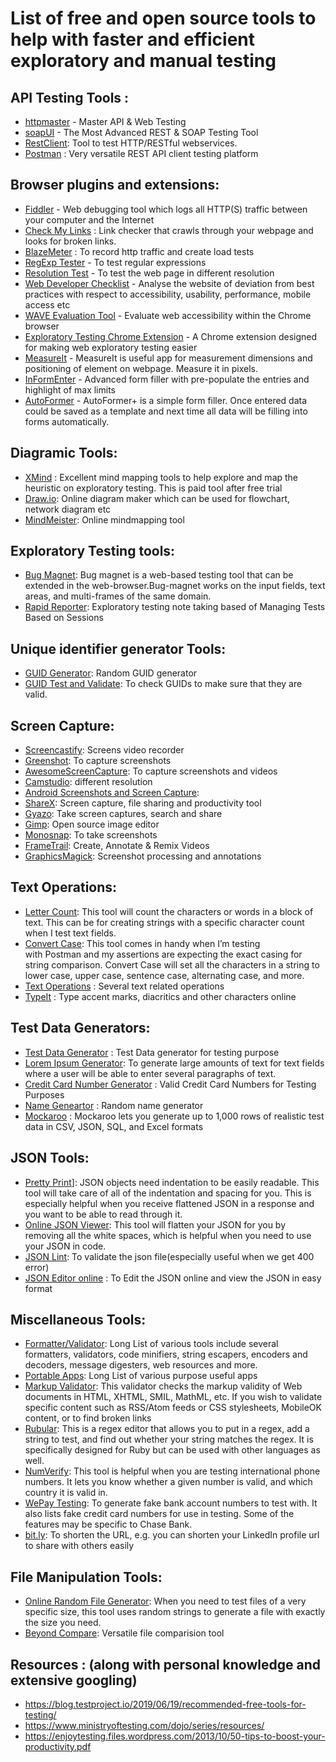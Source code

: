 # List of free and open source tools to help with faster and efficient exploratory and manual testing

## API Testing Tools :
* [httpmaster](https://www.httpmaster.net/) - Master API & Web Testing
* [soapUI](https://www.soapui.org/) - The Most Advanced REST & SOAP Testing Tool
* [RestClient](https://github.com/wiztools/rest-client):  Tool to test HTTP/RESTful webservices.
* [Postman](https://www.getpostman.com/) : Very versatile REST API client testing platform

## Browser plugins and extensions:
* [Fiddler](https://www.telerik.com/fiddler) - Web debugging tool which logs all HTTP(S) traffic between your computer and the Internet
* [Check My Links](https://chrome.google.com/webstore/detail/check-my-links/ojkcdipcgfaekbeaelaapakgnjflfglf?hl=en-GB) : Link checker that crawls through your webpage and looks for broken links.
* [BlazeMeter](https://www.blazemeter.com/) : To record http traffic and create load tests
* [RegExp Tester](https://github.com/jarrodek/RegexpTester) - To test regular expressions
* [Resolution Test](https://chrome.google.com/webstore/detail/resolution-test/idhfcdbheobinplaamokffboaccidbal) - To test the web page in different resolution
* [Web Developer Checklist](https://chrome.google.com/webstore/detail/web-developer-checklist/iahamcpedabephpcgkeikbclmaljebjp) - Analyse 
the website of deviation from best practices with respect to accessibility, usability, performance, mobile access etc
* [WAVE Evaluation Tool](https://chrome.google.com/webstore/detail/wave-evaluation-tool/jbbplnpkjmmeebjpijfedlgcdilocofh) - Evaluate web accessibility within the Chrome browser
* [Exploratory Testing Chrome Extension](https://chrome.google.com/webstore/detail/exploratory-testing-chrom/khigmghadjljgjpamimgjjmpmlbgmekj) - A Chrome extension designed for making web exploratory testing easier
* [MeasureIt](https://chrome.google.com/webstore/detail/measureit/keoagpbljgpdoldcmfpgicnpijmfompi?hl=en) - MeasureIt is useful app for measurement dimensions and positioning of element on webpage. Measure it in pixels.
* [InFormEnter](https://chrome.google.com/webstore/detail/informenter%20/becedogggoaicbphcoimgpmhodofcfck?hl=en) - Advanced form filler with pre-populate the entries and highlight of max limits
* [AutoFormer](https://chrome.google.com/webstore/detail/autoformer%20/cjefgijpbofijpnfpncbjajignkcbbod?hl=en) - AutoFormer+ is a simple form filler. Once entered data could be saved as a template and next time all data will be filling into forms automatically.

## Diagramic Tools:
* [XMind](https://www.xmind.net/) : Excellent mind mapping tools to help explore and map the heuristic on exploratory testing. This is paid tool after free trial
* [Draw.io](https://www.draw.io/): Online diagram maker which can be used for flowchart, network diagram etc
* [MindMeister](https://www.mindmeister.com): Online mindmapping tool

## Exploratory Testing tools:
* [Bug Magnet](https://bugmagnet.org/): Bug magnet is a web-based testing tool that can be extended in the web-browser.Bug-magnet works on the input fields, text areas, and multi-frames of the same domain. 
* [Rapid Reporter](http://testing.gershon.info/reporter/): Exploratory testing note taking based of Managing Tests Based on Sessions

## Unique identifier generator Tools: 
* [GUID Generator](https://www.guidgenerator.com/): Random GUID generator
* [GUID Test and Validate](http://guid.us/Test/GUID): To check GUIDs to make sure that they are valid. 

## Screen Capture:
* [Screencastify](https://chrome.google.com/webstore/detail/screencastify-screen-vide/mmeijimgabbpbgpdklnllpncmdofkcpn?hl=en): Screens video recorder
* [Greenshot](https://getgreenshot.org/): To capture screenshots
* [AwesomeScreenCapture](http://www.awesomescreenshot.com/): To capture screenshots and videos
* [Camstudio](https://camstudio.org/): different resolution
* [Android Screenshots and Screen Capture](https://sourceforge.net/projects/ashot/): 
* [ShareX](https://getsharex.com/): Screen capture, file sharing and productivity tool
* [Gyazo](https://gyazo.com/en): Take screen captures, search and share
* [Gimp](https://www.gimp.org/): Open source image editor
* [Monosnap](https://monosnap.com/welcome): To take screenshots
* [FrameTrail](https://frametrail.org/): Create, Annotate & Remix Videos
* [GraphicsMagick](http://www.graphicsmagick.org/index.html): Screenshot processing and annotations

## Text Operations: 
* [Letter Count](https://www.lettercount.com/): This tool will count the characters or words in a block of text. This can be for creating strings with a specific character count when I test text fields.
* [Convert Case](https://convertcase.net/): This tool comes in handy when I’m testing with Postman and my assertions are expecting the exact casing for string comparison. Convert Case will set all the characters in a string to lower case, upper case, sentence case, alternating case, and more.
* [Text Operations](https://pinetools.com/c-text-lists/) : Several text related operations
* [TypeIt](https://www.typeit.org/) : Type accent marks, diacritics and other characters online

## Test Data Generators: 
* [Test Data Generator](http://www.generatedata.com/#generator) : Test Data generator for testing purpose
* [Lorem Ipsum Generator](http://www.loremipsum.de/index_e.html): To generate large amounts of text for text fields where a user will be able to enter several paragraphs of text.
* [Credit Card Number Generator](http://www.getcreditcardnumbers.com/) : Valid Credit Card Numbers for Testing Purposes 
* [Name Geneartor](https://www.fakenamegenerator.com/) : Random name generator
* [Mockaroo](https://www.mockaroo.com/) : Mockaroo lets you generate up to 1,000 rows of realistic test data in CSV, JSON, SQL, and Excel formats

## JSON Tools: 
* [Pretty Print](http://jsonprettyprint.com/)]: JSON objects need indentation to be easily readable. This tool will take care of all of the indentation and spacing for you. This is especially helpful when you receive flattened JSON in a response and you want to be able to read through it.
* [Online JSON Viewer](http://jsonviewer.stack.hu/): This tool will flatten your JSON for you by removing all the white spaces, which is helpful when you need to use your JSON in code.
* [JSON Lint](https://jsonlint.com/): To validate the json file(especially useful when we get 400 error)
* [JSON Editor online](https://jsoneditoronline.org/) : To Edit the JSON online and view the JSON in easy format

## Miscellaneous Tools:
* [Formatter/Validator](https://www.freeformatter.com/): Long List of various tools include several formatters, validators, code minifiers, string escapers, encoders and decoders, message digesters, web resources and more.
* [Portable Apps](https://portableapps.com/apps): Long List of various purpose useful apps
* [Markup Validator](https://validator.w3.org/): This validator checks the markup validity of Web documents in HTML, XHTML, SMIL, MathML, etc. If you wish to validate specific content such as RSS/Atom feeds or CSS stylesheets, MobileOK content, or to find broken links
* [Rubular](https://rubular.com/r/bsCRGzMcYE): This is a regex editor that allows you to put in a regex, add a string to test, and find out whether your string matches the regex. It is specifically designed for Ruby but can be used with other languages as well.
* [NumVerify](https://numverify.com/): This tool is helpful when you are testing international phone numbers. It lets you know whether a given number is valid, and which country it is valid in.
* [WePay Testing](https://developer.wepay.com/docs/articles/testing): To generate fake bank account numbers to test with. It also lists fake credit card numbers for use in testing. Some of the features may be specific to Chase Bank.
* [bit.ly](https://bit.ly): To shorten the URL, e.g. you can shorten your LinkedIn profile url to share with others easily

## File Manipulation Tools:
* [Online Random File Generator](https://pinetools.com/random-file-generator): When you need to test files of a very specific size, this tool uses random strings to generate a file with exactly the size you need.
* [Beyond Compare](https://www.scootersoftware.com/download.php): Versatile file comparision tool

## **Resources :** (along with personal knowledge and extensive googling)
* https://blog.testproject.io/2019/06/19/recommended-free-tools-for-testing/
* https://www.ministryoftesting.com/dojo/series/resources/
* https://enjoytesting.files.wordpress.com/2013/10/50-tips-to-boost-your-productivity.pdf

